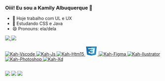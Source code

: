 ### Oiii! Eu sou a Kamily Albuquerque 👋

- 🔭 Hoje trabalho com UL e UX
- 🌱 Estudando CSS e Java 
- 😄 Pronouns: ela/dela

<div scr="center">
<a href="https://github.com/kamilyalbuquerque">
  <img height="180em" src="https://github-readme-stats.vercel.app/api?username=kamilyalbuquerque&show_icons=true&theme=dracula&include_all_commits=true&count_private=true"/>
  <img height="180em" src="https://github-readme-stats.vercel.app/api/top-langs/?username=kamilyalbuquerque&layout=compact&langs_count=7&theme=dracula"/>
</div>
<div style="display: inline_block"><br>
  <img scr="center" alt="Kah-Vscode" height="30" width="40"
src="https://cdn.jsdelivr.net/gh/devicons/devicon/icons/vscode/vscode-original.svg" />     
  <img scr="center" alt="Kah-Js" height="30" width="40" 
src="https://cdn.jsdelivr.net/gh/devicons/devicon/icons/javascript/javascript-original.svg" />
  <img scr="center" alt="Kah-Htm15" height="30" width="40"                                                
src="https://cdn.jsdelivr.net/gh/devicons/devicon/icons/html5/html5-original.svg" />                                                 <img scr="center" alt="Kah-CSS" height="30" width="40"
src="https://raw.githubusercontent.com/devicons/devicon/master/icons/css3/css3-original.svg">                                         <img scr="center" alt="Kah-Figma" height="30" width="40"
src="https://cdn.jsdelivr.net/gh/devicons/devicon/icons/figma/figma-original.svg"/>
  <img scr="center" alt="Kah-Ilustrator" height="30" width="40"
src="https://cdn.jsdelivr.net/gh/devicons/devicon/icons/illustrator/illustrator-plain.svg" />
  <img scr="center" alt="Kah-Photoshop" height="30" width="40"
src="https://cdn.jsdelivr.net/gh/devicons/devicon/icons/photoshop/photoshop-plain.svg" />
  <img scr="center" alt="Kah-Xd" height="30" width="40"
src="https://cdn.jsdelivr.net/gh/devicons/devicon/icons/xd/xd-plain.svg" />     
</div>  
  
##
<div>
  <a href="https://instagram.com/kahalbuquerque01_" target="_blank"><img src="https://img.shields.io/badge/-Instagram-%23E4405F?style=for-the-badge&logo=instagram&logoColor=white" target="_blank"></a>
  <a href ="kamily.albuquerque007@gmail.com"><img src="https://img.shields.io/badge/-Gmail-%23333?style=for-the-badge&logo=gmail&logoColor=white" target="_blank"></a>
  <a href="https://www.linkedin.com/in/kamily-albuquerque-6261221ab/" target="_blank"><img src="https://img.shields.io/badge/-LinkedIn-%230077B5?style=for-the-badge&logo=linkedin&logoColor=white" target="_blank"></a>
</div>
